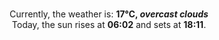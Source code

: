 <p  align="center"><br/>Currently, the weather is: <b> 17°C, <i>overcast clouds</i></b></br>Today, the sun rises at <b>06:02</b> and sets at <b>18:11</b>.</p>
